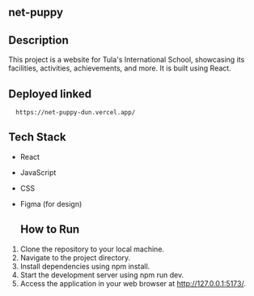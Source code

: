 ## net-puppy
## Description

This project is a website for Tula's International School, showcasing its facilities, activities, achievements, and more. It is built using React.

## Deployed linked 
      https://net-puppy-dun.vercel.app/
      
  ## Tech Stack
- React
- JavaScript
-  CSS
- Figma (for design)


   ## How to Run
1. Clone the repository to your local machine.
2. Navigate to the project directory.
3. Install dependencies using npm install.
4. Start the development server using npm run dev.
5. Access the application in your web browser at http://127.0.0.1:5173/.
